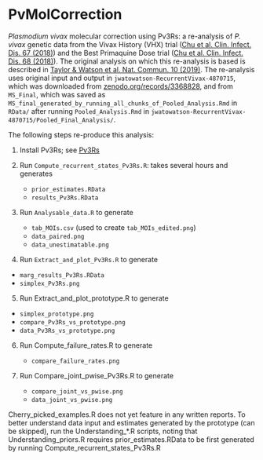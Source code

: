 # PvMolCorrection

*Plasmodium vivax* molecular correction using Pv3Rs: a re-analysis of *P. vivax*
genetic data from the Vivax History (VHX) trial
([Chu et al. Clin. Infect. Dis. 67 (2018)](https://academic.oup.com/cid/article/67/10/1543/5034800)) and 
the Best Primaquine Dose trial 
([Chu et al. Clin. Infect. Dis. 68 (2018)](https://academic.oup.com/cid/article/68/8/1311/5079011)).
The original analysis on which this re-analysis is based is described in 
[Taylor & Watson et al. Nat. Commun. 10 (2019)](https://www.nature.com/articles/s41467-019-13412-x). 
The re-analysis uses original input and output in
`jwatowatson-RecurrentVivax-4870715`, which was downloaded from
[zenodo.org/records/3368828](https://zenodo.org/records/3368828), and from `MS_Final`, which
was saved as `MS_final_generated_by_running_all_chunks_of_Pooled_Analysis.Rmd` in `RData/`
after running `Pooled_Analysis.Rmd` in `jwatowatson-RecurrentVivax-4870715/Pooled_Final_Analysis/`.

The following steps re-produce this analysis: 

1) Install Pv3Rs; see [Pv3Rs](https://github.com/aimeertaylor/Pv3Rs)

2) Run `Compute_recurrent_states_Pv3Rs.R`: takes several hours and generates 
    - `prior_estimates.RData` 
    - `results_Pv3Rs.RData`
 
3) Run `Analysable_data.R` to generate
    - `tab_MOIs.csv` (used to create `tab_MOIs_edited.png`)
    - `data_paired.png`
    - `data_unestimatable.png`

4) Run `Extract_and_plot_Pv3Rs.R` to generate
 - `marg_results_Pv3Rs.RData`
 - `simplex_Pv3Rs.png`
 
5) Run Extract_and_plot_prototype.R to generate
 - `simplex_prototype.png`
 - `compare_Pv3Rs_vs_prototype.png`
 - `data_Pv3Rs_vs_prototype.png`
 
6) Run Compute_failure_rates.R to generate 
    - `compare_failure_rates.png`
 
7) Run Compare_joint_pwise_Pv3Rs.R to generate 
    - `compare_joint_vs_pwise.png`
    - `data_joint_vs_pwise.png`

Cherry_picked_examples.R does not yet feature in any written reports. To better
understand data input and estimates generated by the prototype (can be skipped),
run the Understanding_*.R scripts, noting that Understanding_priors.R requires
prior_estimates.RData to be first generated by running
Compute_recurrent_states_Pv3Rs.R
